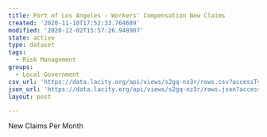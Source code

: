 ```yaml
---
title: Port of Los Angeles - Workers' Compensation New Claims
created: '2020-11-10T17:52:33.764689'
modified: '2020-12-02T15:57:26.948907'
state: active
type: dataset
tags:
  - Risk Management
groups:
  - Local Government
csv_url: 'https://data.lacity.org/api/views/s2gq-nz3r/rows.csv?accessType=DOWNLOAD'
json_url: 'https://data.lacity.org/api/views/s2gq-nz3r/rows.json?accessType=DOWNLOAD'
layout: post

---
```

New Claims Per Month

